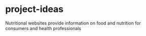 # project-ideas

 Nutritional websites provide information on food and nutrition for consumers and health professionals
